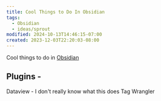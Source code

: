 ```yaml
---
title: Cool Things to Do In Obsidian
tags:
  - Obsidian
  - ideas/sprout
modified: 2024-10-13T14:46:15-07:00
created: 2023-12-03T22:20:03-08:00
---
```

Cool things to do in [Obsidian](Resource/wiki/productivity/Obsidian.md)


## Plugins -
Dataview - I don't really know what this does
Tag Wrangler